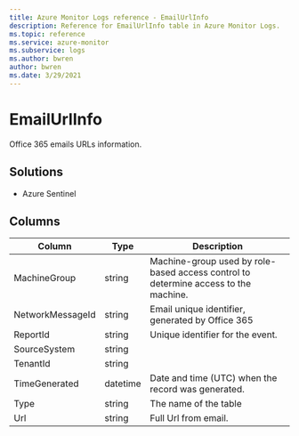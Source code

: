 ```yaml
---
title: Azure Monitor Logs reference - EmailUrlInfo
description: Reference for EmailUrlInfo table in Azure Monitor Logs.
ms.topic: reference
ms.service: azure-monitor
ms.subservice: logs
ms.author: bwren
author: bwren
ms.date: 3/29/2021
---
```


# EmailUrlInfo

 Office 365 emails URLs information.

## Solutions

- Azure Sentinel




## Columns

|Column|Type|Description|
|---|---|---|
|MachineGroup|string|Machine-group used by role-based access control to determine access to the machine.|
|NetworkMessageId|string|Email unique identifier, generated by Office 365|
|ReportId|string|Unique identifier for the event.|
|SourceSystem|string||
|TenantId|string||
|TimeGenerated|datetime|Date and time (UTC) when the record was generated.|
|Type|string|The name of the table|
|Url|string|Full Url from email.|
